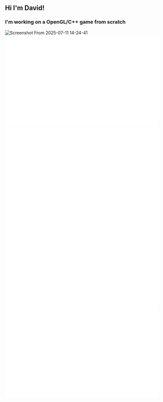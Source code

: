 ## Hi I'm David! 

### I'm working on a OpenGL/C++ game from scratch
<img width="1920" height="1080" alt="Screenshot From 2025-07-11 14-24-41" src="https://github.com/user-attachments/assets/409e9df0-aef1-40ad-a5a1-f2666df001f4" />



<div align="center">

<img src="https://github.com/DaveH355/github-stats/blob/master/generated/overview.svg#gh-dark-mode-only" />
<img src="https://github.com/DaveH355/github-stats/blob/master/generated/languages.svg#gh-dark-mode-only" />

<img src="https://github.com/DaveH355/github-stats/blob/master/generated/overview.svg#gh-dark-mode-only#gh-light-mode-only" />
<img src="https://github.com/DaveH355/github-stats/blob/master/generated/languages.svg#gh-dark-mode-only#gh-light-mode-only" />
</div>
